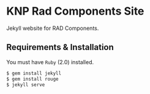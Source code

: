KNP Rad Components Site
=======================

Jekyll website for RAD Components.

## Requirements & Installation

You must have `Ruby` (2.0) installed.

```bash
$ gem install jekyll
$ gem install rouge
$ jekyll serve
```
